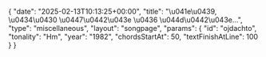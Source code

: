 {
    "date": "2025-02-13T10:13:25+00:00",
    "title": "\u041e\u0439, \u0434\u0430 \u0447\u0442\u043e \u0436 \u044d\u0442\u043e...",
    "type": "miscellaneous",
    "layout": "songpage",
    "params": {
        "id": "ojdachto",
        "tonality": "Hm",
        "year": "1982",
        "chordsStartAt": 50,
        "textFinishAtLine": 100
    }
}